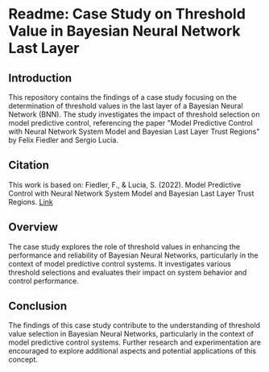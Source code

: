 # Readme: Case Study on Threshold Value in Bayesian Neural Network Last Layer

## Introduction
This repository contains the findings of a case study focusing on the determination of threshold values in the last layer of a Bayesian Neural Network (BNN). The study investigates the impact of threshold selection on model predictive control, referencing the paper "Model Predictive Control with Neural Network System Model and Bayesian Last Layer Trust Regions" by Felix Fiedler and Sergio Lucia.

## Citation
This work is based on:
Fiedler, F., & Lucia, S. (2022). Model Predictive Control with Neural Network System Model and Bayesian Last Layer Trust Regions. [Link](https://github.com/4flixt/2022_BLL_MPC_Materials)


## Overview
The case study explores the role of threshold values in enhancing the performance and reliability of Bayesian Neural Networks, particularly in the context of model predictive control systems. 
It investigates various threshold selections and evaluates their impact on system behavior and control performance.


## Conclusion
The findings of this case study contribute to the understanding of threshold value selection in Bayesian Neural Networks, particularly in the context of model predictive control systems. 
Further research and experimentation are encouraged to explore additional aspects and potential applications of this concept.
